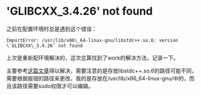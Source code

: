 # 'GLIBCXX\_3.4.26' not found

之前在配置环境时总是遇到这个错误：

```
ImportError: /usr/lib/x86\_64-linux-gnu/libstdc++.so.6: version \`GLIBCXX\_3.4.26‘ not found
```

上次是重新配环境解决的，这次总算找到了work的解决方法，记录一下。

主要参考[这篇文章](https://blog.csdn.net/qq\_47346664/article/details/119908775)得以解决，需要注意的是存放libstdc++.so.6的路径可能不同，需要根据报错的路径来更改，我的是存放在/usr/lib/x86_64-linux-gnu/中的，而且该路径需要sudo权限才可以编辑。



